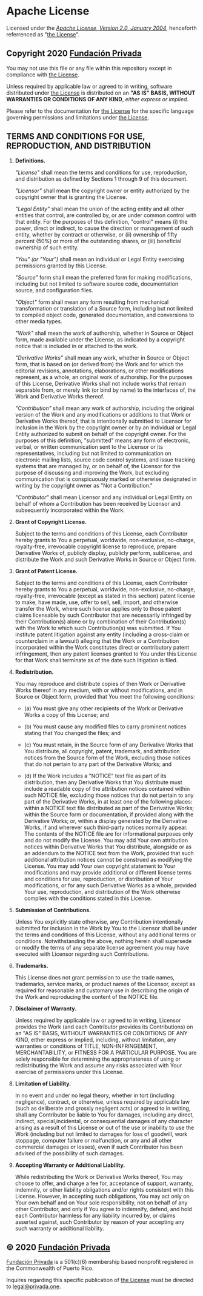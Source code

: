 # Apache License

Licensed under the _[Apache License, Version 2.0, January 2004](http://www.apache.org/licenses/ "Apache License")_, henceforth referrenced as "[the License](http://www.apache.org/licenses/LICENSE-2.0 "Apache 2.0 License")".

## Copyright 2020 [Fundación Privada](https://privada.one/ "Fundación Privada")

You may not use this file or any file within this repository except in compliance with [the License](http://www.apache.org/licenses/LICENSE-2.0/ "Apache Version 2.0 License").

Unless required by applicable law or agreed to in writing, software distributed under [the License](http://www.apache.org/licenses/LICENSE-2.0/ "Apache Version 2.0 License") is distributed on an __"AS IS" BASIS, WITHOUT WARRANTIES OR CONDITIONS OF ANY KIND__, *either express or implied*.

Please refer to the documentation for [the License](http://www.apache.org/licenses/LICENSE-2.0 "Apache 2.0 License") for the specific language governing permissions and limitations under [the License](http://www.apache.org/licenses/LICENSE-2.0 "Apache 2.0 License").

## TERMS AND CONDITIONS FOR USE, REPRODUCTION, AND DISTRIBUTION

1. __Definitions.__

   _"License"_ shall mean the terms and conditions for use, reproduction, and distribution as defined by Sections 1 through 9 of this document.

   _"Licensor"_ shall mean the copyright owner or entity authorized by the copyright owner that is granting the License.

   _"Legal Entity"_ shall mean the union of the acting entity and all other entities that control, are controlled by, or are under common control with that entity. For the purposes of this definition, "control" means (i) the power, direct or indirect, to cause the direction or management of such entity, whether by contract or otherwise, or (ii) ownership of fifty percent (50%) or more of the outstanding shares, or (iii) beneficial ownership of such entity.

   _"You" (or "Your")_ shall mean an individual or Legal Entity exercising permissions granted by this License.

   _"Source"_ form shall mean the preferred form for making modifications, including but not limited to software source code, documentation source, and configuration files.

   _"Object"_ form shall mean any form resulting from mechanical transformation or translation of a Source form, including but not limited to compiled object code, generated documentation, and conversions to other media types.

   _"Work"_ shall mean the work of authorship, whether in Source or Object form, made available under the License, as indicated by a copyright notice that is included in or attached to the work.

   _"Derivative Works"_ shall mean any work, whether in Source or Object form, that is based on (or derived from) the Work and for which the editorial revisions, annotations, elaborations, or other modifications represent, as a whole, an original work of authorship. For the purposes of this License, Derivative Works shall not include works that remain separable from, or merely link (or bind by name) to the interfaces of, the Work and Derivative Works thereof.

   _"Contribution"_ shall mean any work of authorship, including the original version of the Work and any modifications or additions to that Work or Derivative Works thereof, that is intentionally submitted to Licensor for inclusion in the Work by the copyright owner or by an individual or Legal Entity authorized to submit on behalf of the copyright owner. For the purposes of this definition, "submitted" means any form of electronic, verbal, or written communication sent to the Licensor or its representatives, including but not limited to communication on electronic mailing lists, source code control systems, and issue tracking systems that are managed by, or on behalf of, the Licensor for the purpose of discussing and improving the Work, but excluding communication that is conspicuously marked or otherwise designated in writing by the copyright owner as "Not a Contribution."

   _"Contributor"_ shall mean Licensor and any individual or Legal Entity on behalf of whom a Contribution has been received by Licensor and subsequently incorporated within the Work.

2. __Grant of Copyright License.__

   Subject to the terms and conditions of this License, each Contributor hereby grants to You a perpetual, worldwide, non-exclusive, no-charge, royalty-free, irrevocable copyright license to reproduce, prepare Derivative Works of, publicly display, publicly perform, sublicense, and distribute the Work and such Derivative Works in Source or Object form.

3. __Grant of Patent License.__

   Subject to the terms and conditions of this License, each Contributor hereby grants to You a perpetual, worldwide, non-exclusive, no-charge, royalty-free, irrevocable (except as stated in this section) patent license to make, have made, use, offer to sell, sell, import, and otherwise transfer the Work, where such license applies only to those patent claims licensable by such Contributor that are necessarily infringed by their Contribution(s) alone or by combination of their Contribution(s) with the Work to which such Contribution(s) was submitted. If You institute patent litigation against any entity (including a cross-claim or counterclaim in a lawsuit) alleging that the Work or a Contribution incorporated within the Work constitutes direct or contributory patent infringement, then any patent licenses granted to You under this License for that Work shall terminate as of the date such litigation is filed.

4. __Redistribution.__

   You may reproduce and distribute copies of then Work or Derivative Works thereof in any medium, with or without modifications, and in Source or Object form, provided that You meet the following conditions:

      * (a) You must give any other recipients of the Work or Derivative Works a copy of this License; and

      * (b) You must cause any modified files to carry prominent notices stating that You changed the files; and

      * (c) You must retain, in the Source form of any Derivative Works that You distribute, all copyright, patent, trademark, and attribution notices from the Source form of the Work, excluding those notices that do not pertain to any part of the Derivative Works; and

      * (d) If the Work includes a "NOTICE" text file as part of its distribution, then any Derivative Works that You distribute must include a readable copy of the attribution notices contained within such NOTICE file, excluding those notices that do not pertain to any part of the Derivative Works, in at least one of the following places: within a NOTICE text file distributed as part of the Derivative Works; within the Source form or documentation, if provided along with the Derivative Works; or, within a display generated by the Derivative Works, if and wherever such third-party notices normally appear. The contents of the NOTICE file are for informational purposes only and do not modify the License. You may add Your own attribution notices within Derivative Works that You distribute, alongside or as an addendum to the NOTICE text from the Work, provided that such additional attribution notices cannot be construed as modifying the License. You may add Your own copyright statement to Your modifications and may provide additional or different license terms and conditions for use, reproduction, or distribution of Your modifications, or for any such Derivative Works as a whole, provided Your use, reproduction, and distribution of the Work otherwise complies with the conditions stated in this License.

5. __Submission of Contributions.__

   Unless You explicitly state otherwise, any Contribution intentionally submitted for inclusion in the Work by You to the Licensor shall be under the terms and conditions of this License, without any additional terms or conditions. Notwithstanding the above, nothing herein shall supersede or modify the terms of any separate license agreement you may have executed with Licensor regarding such Contributions.

6. __Trademarks.__

   This License does not grant permission to use the trade names, trademarks, service marks, or product names of the Licensor, except as required for reasonable and customary use in describing the origin of the Work and reproducing the content of the NOTICE file.

7. __Disclaimer of Warranty.__

   Unless required by applicable law or agreed to in writing, Licensor provides the Work (and each Contributor provides its Contributions) on an "AS IS" BASIS, WITHOUT WARRANTIES OR CONDITIONS OF ANY KIND, either express or implied, including, without limitation, any warranties or conditions of TITLE, NON-INFRINGEMENT, MERCHANTABILITY, or FITNESS FOR A PARTICULAR PURPOSE. You are solely responsible for determining the appropriateness of using or redistributing the Work and assume any risks associated with Your exercise of permissions under this License.

8. __Limitation of Liability.__

   In no event and under no legal theory, whether in tort (including negligence), contract, or otherwise, unless required by applicable law (such as deliberate and grossly negligent acts) or agreed to in writing, shall any Contributor be liable to You for damages, including any direct, indirect, special,incidental, or consequential damages of any character arising as a result of this License or out of the use or inability to use the Work (including but not limited to damages for loss of goodwill, work stoppage, computer failure or malfunction, or any and all other commercial damages or losses), even if such Contributor has been advised of the possibility of such damages.

9. __Accepting Warranty or Additional Liability.__

   While redistributing the Work or Derivative Works thereof, You may choose to offer, and charge a fee for, acceptance of support, warranty, indemnity, or other liability obligations and/or rights consistent with this License. However, in accepting such obligations, You may act only on Your own behalf and on Your sole responsibility, not on behalf of any other Contributor, and only if You agree to indemnify, defend, and hold each Contributor harmless for any liability incurred by, or claims asserted against, such Contributor by reason of your accepting any such warranty or additional liability.

## © 2020 [Fundación Privada](https://privada.one/ "Fundación Privada")

[Fundación Privada](https://privada.one/ "Fundación Privada") is a 501(c)(6) membership based nonprofit registered in the Commonwealth of Puerto Rico.

Inquires regarding this specific publication of [the License](http://www.apache.org/licenses/LICENSE-2.0/ "Apache Version 2.0 License") must be directed to [legal@privada.one](mailto:legal@privada.one "Fundación Privada Legal Services").
